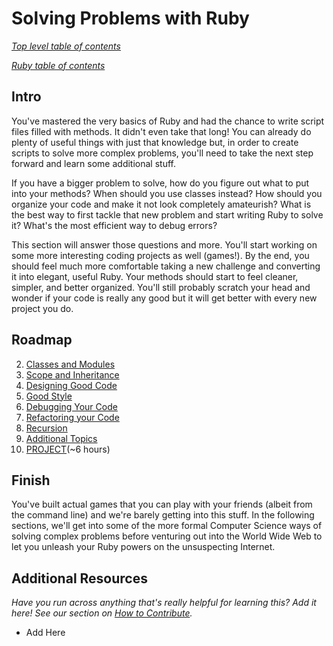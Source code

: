 # Solving Problems with Ruby

*[Top level table of contents](/README.md)*

*[Ruby table of contents](/ruby/ruby.md#table-of-contents)*

## Intro

You've mastered the very basics of Ruby and had the chance to write script files filled with methods.  It didn't even take that long! You can already do plenty of useful things with just that knowledge but, in order to create scripts to solve more complex problems, you'll need to take the next step forward and learn some additional stuff.

If you have a bigger problem to solve, how do you figure out what to put into your methods? When should you use classes instead?  How should you organize your code and make it not look completely amateurish?  What is the best way to first tackle that new problem and start writing Ruby to solve it?  What's the most efficient way to debug errors?

This section will answer those questions and more.  You'll start working on some more interesting coding projects as well (games!).  By the end, you should feel much more comfortable taking a new challenge and converting it into elegant, useful Ruby.  Your methods should start to feel cleaner, simpler, and better organized.  You'll still probably scratch your head and wonder if your code is really any good but it will get better with every new project you do.


## Roadmap
2. [Classes and Modules](classes.md)
7. [Scope and Inheritance](scope.md)
4. [Designing Good Code](design.md)
3. [Good Style](style.md)
5. [Debugging Your Code](debugging.md)
6. [Refactoring your Code](refactoring.md)
8. [Recursion](recursion.md)
9. [Additional Topics](additional-topics.md)
9. [PROJECT](basic_ruby_project_1.md)(~6 hours)


## Finish

You've built actual games that you can play with your friends (albeit from the command line) and we're barely getting into this stuff.  In the following sections, we'll get into some of the more formal Computer Science ways of solving complex problems before venturing out into the World Wide Web to let you unleash your Ruby powers on the unsuspecting Internet.  


## Additional Resources
*Have you run across anything that's really helpful for learning this?  Add it here!  See our section on [How to Contribute](/contributing.md).*

* Add Here

